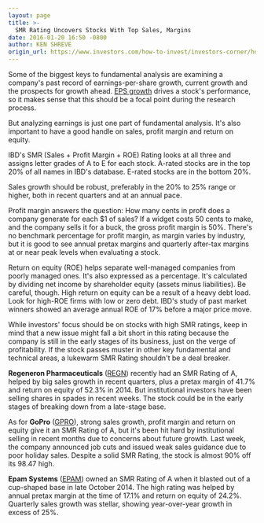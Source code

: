 ```yaml
---
layout: page
title: >-
  SMR Rating Uncovers Stocks With Top Sales, Margins
date: 2016-01-20 16:50 -0800
author: KEN SHREVE
origin_url: https://www.investors.com/how-to-invest/investors-corner/how-to-invest-4/
---
```


Some of the biggest keys to fundamental analysis are examining a company's past record of earnings-per-share growth, current growth and the prospects for growth ahead. [EPS growth](http://education.investors.com/investors-corner/789914-how-to-use-the-eps-rating.htm) drives a stock's performance, so it makes sense that this should be a focal point during the research process.

But analyzing earnings is just one part of fundamental analysis. It's also important to have a good handle on sales, profit margin and return on equity.

IBD's SMR (Sales + Profit Margin + ROE) Rating looks at all three and assigns letter grades of A to E for each stock. A-rated stocks are in the top 20% of all names in IBD's database. E-rated stocks are in the bottom 20%.

Sales growth should be robust, preferably in the 20% to 25% range or higher, both in recent quarters and at an annual pace.

Profit margin answers the question: How many cents in profit does a company generate for each \$1 of sales? If a widget costs 50 cents to make, and the company sells it for a buck, the gross profit margin is 50%. There's no benchmark percentage for profit margin, as margin varies by industry, but it is good to see annual pretax margins and quarterly after-tax margins at or near peak levels when evaluating a stock.

Return on equity (ROE) helps separate well-managed companies from poorly managed ones. It's also expressed as a percentage. It's calculated by dividing net income by shareholder equity (assets minus liabilities). Be careful, though. High return on equity can be a result of a heavy debt load. Look for high-ROE firms with low or zero debt. IBD's study of past market winners showed an average annual ROE of 17% before a major price move.

While investors' focus should be on stocks with high SMR ratings, keep in mind that a new issue might fall a bit short in this rating because the company is still in the early stages of its business, just on the verge of profitability. If the stock passes muster in other key fundamental and technical areas, a lukewarm SMR Rating shouldn't be a deal breaker.

**Regeneron Pharmaceuticals** ([REGN](https://research.investors.com/quote.aspx?symbol=REGN)) recently had an SMR Rating of A, helped by big sales growth in recent quarters, plus a pretax margin of 41.7% and return on equity of 52.3% in 2014. But institutional investors have been selling shares in spades in recent weeks. The stock could be in the early stages of breaking down from a late-stage base.

As for **GoPro** ([GPRO](https://research.investors.com/quote.aspx?symbol=GPRO)), strong sales growth, profit margin and return on equity give it an SMR Rating of A, but it's been hit hard by institutional selling in recent months due to concerns about future growth. Last week, the company announced job cuts and issued weak sales guidance due to poor holiday sales. Despite a solid SMR Rating, the stock is almost 90% off its 98.47 high.

**Epam Systems** ([EPAM](https://research.investors.com/quote.aspx?symbol=EPAM)) owned an SMR Rating of A when it blasted out of a cup-shaped base in late October 2014. The high rating was helped by annual pretax margin at the time of 17.1% and return on equity of 24.2%. Quarterly sales growth was stellar, showing year-over-year growth in excess of 25%.
